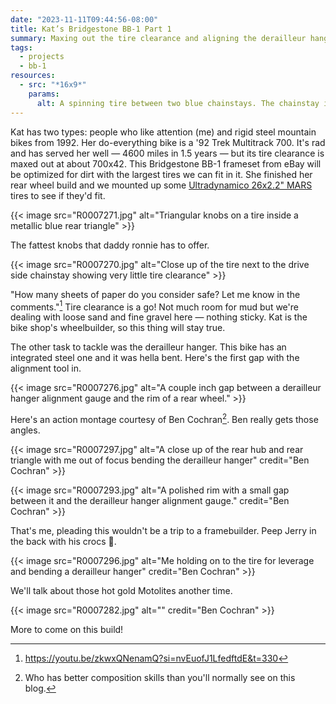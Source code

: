 ```yaml
---
date: "2023-11-11T09:44:56-08:00"
title: Kat’s Bridgestone BB-1 Part 1
summary: Maxing out the tire clearance and aligning the derailleur hanger on Kat's new-to-her Bridgestone BB-1.
tags:
  - projects
  - bb-1
resources:
  - src: "*16x9*"
    params:
      alt: A spinning tire between two blue chainstays. The chainstay in front says "Bridgestone"
---
```


Kat has two types: people who like attention (me) and rigid steel mountain bikes from 1992. Her do-everything bike is a '92 Trek Multitrack 700. It's rad and has served her well — 4600 miles in 1.5 years — but its tire clearance is maxed out at about 700x42. This Bridgestone BB-1 frameset from eBay will be optimized for dirt with the largest tires we can fit in it. She finished her rear wheel build and we mounted up some [Ultradynamico 26x2.2" MARS](https://ultradynamico.com/products/mars-jff?variant=32926187880533) tires to see if they'd fit.

{{< image src="R0007271.jpg" alt="Triangular knobs on a tire inside a metallic blue rear triangle" >}}

The fattest knobs that daddy ronnie has to offer.

{{< image src="R0007270.jpg" alt="Close up of the tire next to the drive side chainstay showing very little tire clearance" >}}

"How many sheets of paper do you consider safe? Let me know in the comments."[^1] Tire clearance is a go! Not much room for mud but we're dealing with loose sand and fine gravel here — nothing sticky. Kat is the bike shop's wheelbuilder, so this thing will stay true.

[^1]: https://youtu.be/zkwxQNenamQ?si=nvEuofJ1LfedftdE&t=330

The other task to tackle was the derailleur hanger. This bike has an integrated steel one and it was hella bent. Here's the first gap with the alignment tool in.

{{< image src="R0007276.jpg" alt="A couple inch gap between a derailleur hanger alignment gauge and the rim of a rear wheel." >}}

Here's an action montage courtesy of Ben Cochran[^2]. Ben really gets those angles.

[^2]: Who has better composition skills than you'll normally see on this blog.

{{< image src="R0007297.jpg" alt="A close up of the rear hub and rear triangle with me out of focus bending the derailleur hanger" credit="Ben Cochran" >}}

{{< image src="R0007293.jpg" alt="A polished rim with a small gap between it and the derailleur hanger alignment gauge." credit="Ben Cochran" >}}

That's me, pleading this wouldn't be a trip to a framebuilder. Peep Jerry in the back with his crocs 🫡.

{{< image src="R0007296.jpg" alt="Me holding on to the tire for leverage and bending a derailleur hanger" credit="Ben Cochran" >}}

We'll talk about those hot gold Motolites another time.

{{< image src="R0007282.jpg" alt="" credit="Ben Cochran" >}}

More to come on this build!
